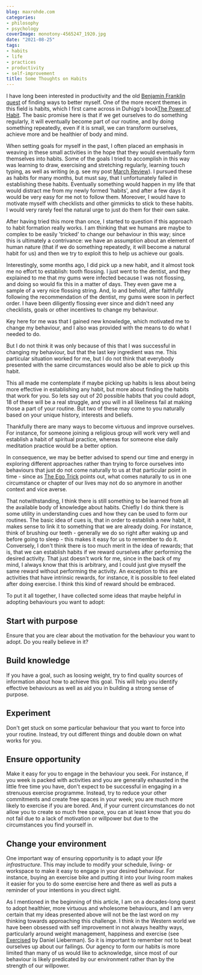 ```yaml
---
blog: maxrohde.com
categories:
- philosophy
- psychology
coverImage: monotony-4565247_1920.jpg
date: "2021-08-25"
tags:
- habits
- life
- practices
- productivity
- self-improvement
title: Some Thoughts on Habits
---
```


I have long been interested in productivity and the old [Benjamin Franklin quest](https://www.goodreads.com/review/show/1941245176) of finding ways to better myself. One of the more recent themes in this field is habits, which I first came across in Duhigg's book[The Power of Habit](https://www.goodreads.com/review/show/4197238139). The basic promise here is that if we get ourselves to do something regularly, it will eventually become part of our routine, and by doing something repeatedly, even if it is small, we can transform ourselves, achieve more and be healthier of body and mind.

When setting goals for myself in the past, I often placed an emphasis in weaving in these small activities in the hope that they would eventually form themselves into habits. Some of the goals I tried to accomplish in this way was learning to draw, exercising and stretching regularly, learning touch typing, as well as writing (e.g. see my post [March Review](https://spearoflight.wordpress.com/2020/04/04/march-review-embracing-notion/)). I pursued these as habits for many months, but must say, that I unfortunately failed in establishing these habits. Eventually something would happen in my life that would distract me from my newly formed 'habits', and after a few days it would be very easy for me not to follow them. Moreover, I would have to motivate myself with checklists and other gimmicks to stick to these habits. I would very rarely feel the natural urge to just do them for their own sake.

After having tried this more than once, I started to question if this approach to habit formation really works. I am thinking that we humans are maybe to complex to be easily 'tricked' to change our behaviour in this way; since this is ultimately a contrivance: we have an assumption about an element of human nature (that if we do something repeatedly, it will become a natural habit for us) and then we try to exploit this to help us achieve our goals.

Interestingly, some months ago, I did pick up a new habit, and it almost took me no effort to establish: tooth flossing. I just went to the dentist, and they explained to me that my gums were infected because I was not flossing, and doing so would fix this in a matter of days. They even gave me a sample of a very nice flossing string. And, lo and behold, after faithfully following the recommendation of the dentist, my gums were soon in perfect order. I have been diligently flossing ever since and didn't need any checklists, goals or other incentives to change my behaviour.

Key here for me was that I gained new knowledge, which motivated me to change my behaviour, and I also was provided with the means to do what I needed to do.

But I do not think it was only because of this that I was successful in changing my behaviour, but that the last key ingredient was me. This particular situation worked for me, but I do not think that everybody presented with the same circumstances would also be able to pick up this habit.

This all made me contemplate if maybe picking up habits is less about being more effective in establishing any habit, but more about finding the habits that work for you. So lets say out of 20 possible habits that you could adopt, 18 of these will be a real struggle, and you will in all likeliness fail at making those a part of your routine. But two of these may come to you naturally based on your unique history, interests and beliefs.

Thankfully there are many ways to become virtuous and improve ourselves. For instance, for someone joining a religious group will work very well and establish a habit of spiritual practice, whereas for someone else daily meditation practice would be a better option.

In consequence, we may be better advised to spend our time and energy in exploring different approaches rather than trying to force ourselves into behaviours that just do not come naturally to us at that particular point in time - since as [The Ego Trick](https://www.goodreads.com/review/show/4197386158) points out, what comes naturally to us in one circumstance or chapter of our lives may not do so anymore in another context and vice averse.

That notwithstanding, I think there is still something to be learned from all the available body of knowledge about habits. Chiefly I do think there is some utility in understanding cues and how they can be used to form our routines. The basic idea of cues is, that in order to establish a new habit, it makes sense to link it to something that we are already doing. For instance, think of brushing our teeth - generally we do so right after waking up and before going to sleep - this makes it easy for us to remember to do it. Conversely, I don't think there is too much merit in the idea of rewards; that is, that we can establish habits if we reward ourselves after performing the desired activity. That just doesn't work for me, since in the back of my mind, I always know that this is arbitrary, and I could just give myself the same reward without performing the activity. An exception to this are activities that have intrinsic rewards, for instance, it is possible to feel elated after doing exercise. I think this kind of reward should be embraced.

To put it all together, I have collected some ideas that maybe helpful in adopting behaviours you want to adopt:

## Start with purpose

Ensure that you are clear about the motivation for the behaviour you want to adopt. Do you really believe in it?

## Build knowledge

If you have a goal, such as loosing weight, try to find quality sources of information about how to achieve this goal. This will help you identify effective behaviours as well as aid you in building a strong sense of purpose.

## Experiment

Don't get stuck on some particular behaviour that you want to force into your routine. Instead, try out different things and double down on what works for you.

## Ensure opportunity

Make it easy for you to engage in the behaviour you seek. For instance, if you week is packed with activities and you are generally exhausted in the little free time you have, don't expect to be successful in engaging in a strenuous exercise programme. Instead, try to reduce your other commitments and create free spaces in your week; you are much more likely to exercise if you are bored. And, if your current circumstances do not allow you to create so much free space, you can at least know that you do not fail due to a lack of motivation or willpower but due to the circumstances you find yourself in.

## Change your environment

One important way of ensuring opportunity is to adapt your _life infrastructure_. This may include to modify your schedule, living- or workspace to make it easy to engage in your desired behaviour. For instance, buying an exercise bike and putting it into your living room makes it easier for you to do some exercise here and there as well as puts a reminder of your intentions in you direct sight.

As I mentioned in the beginning of this article, I am on a decades-long quest to adopt healthier, more virtuous and wholesome behaviours, and I am very certain that my ideas presented above will not be the last word on my thinking towards approaching this challenge. I think in the Western world we have been obsessed with self improvement in not always healthy ways, particularly around weight management, happiness and exercise (see [Exercised](https://www.goodreads.com/review/show/4197188756) by Daniel Lieberman). So it is important to remember not to beat ourselves up about our failings. Our agency to form our habits is more limited than many of us would like to acknowledge, since most of our behaviour is likely predicated by our environment rather than by the strength of our willpower.
